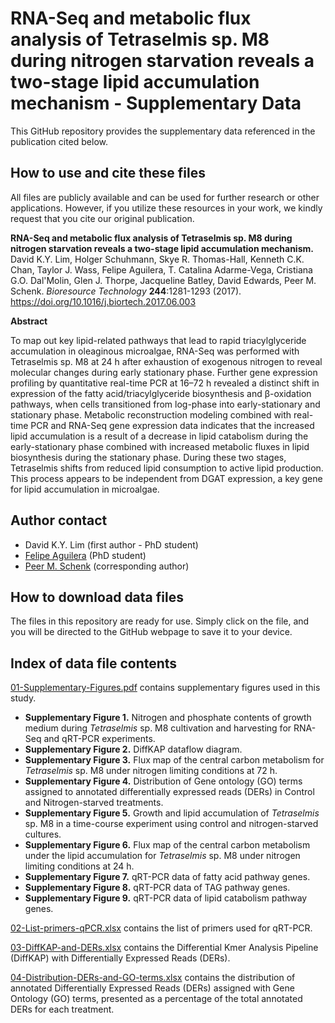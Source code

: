 # RNA-Seq and metabolic flux analysis of Tetraselmis sp. M8 during nitrogen starvation reveals a two-stage lipid accumulation mechanism - Supplementary Data

This GitHub repository provides the supplementary data referenced in the publication cited below.

## How to use and cite these files 

All files are publicly available and can be used for further research or other applications. However, if you utilize these resources in your work, we kindly request that you cite our original publication.

**RNA-Seq and metabolic flux analysis of Tetraselmis sp. M8 during nitrogen starvation reveals a two-stage lipid accumulation mechanism.** David K.Y. Lim, Holger Schuhmann, Skye R. Thomas-Hall, Kenneth C.K. Chan, Taylor J. Wass, Felipe Aguilera, T. Catalina Adarme-Vega, Cristiana G.O. Dal'Molin, Glen J. Thorpe, Jacqueline Batley, David Edwards, Peer M. Schenk. *Bioresource Technology* **244**:1281-1293 (2017). https://doi.org/10.1016/j.biortech.2017.06.003

**Abstract**

To map out key lipid-related pathways that lead to rapid triacylglyceride accumulation in oleaginous microalgae, RNA-Seq was performed with Tetraselmis sp. M8 at 24 h after exhaustion of exogenous nitrogen to reveal molecular changes during early stationary phase. Further gene expression profiling by quantitative real-time PCR at 16–72 h revealed a distinct shift in expression of the fatty acid/triacylglyceride biosynthesis and β-oxidation pathways, when cells transitioned from log-phase into early-stationary and stationary phase. Metabolic reconstruction modeling combined with real-time PCR and RNA-Seq gene expression data indicates that the increased lipid accumulation is a result of a decrease in lipid catabolism during the early-stationary phase combined with increased metabolic fluxes in lipid biosynthesis during the stationary phase. During these two stages, Tetraselmis shifts from reduced lipid consumption to active lipid production. This process appears to be independent from DGAT expression, a key gene for lipid accumulation in microalgae.

## Author contact

- David K.Y. Lim (first author - PhD student)
- [Felipe Aguilera](mailto:f.aguilera@uq.edu.au) (PhD student)
- [Peer M. Schenk](mailto:p.schenk@uq.edu.au) (corresponding author)

## How to download data files

The files in this repository are ready for use. Simply click on the file, and you will be directed to the GitHub webpage to save it to your device.

## Index of data file contents

[01-Supplementary-Figures.pdf](https://github.com/faguil/Tetraselmis-M8-RNA-Seq/blob/main/01-Supplementary-Figures.pdf) contains supplementary figures used in this study.

- **Supplementary Figure 1.** Nitrogen and phosphate contents of growth medium during *Tetraselmis* sp. M8 cultivation and harvesting for RNA-Seq and qRT-PCR experiments.
- **Supplementary Figure 2.** DiffKAP dataflow diagram.
- **Supplementary Figure 3.** Flux map of the central carbon metabolism for *Tetraselmis* sp. M8 under nitrogen limiting conditions at 72 h.
- **Supplementary Figure 4.** Distribution of Gene ontology (GO) terms assigned to annotated differentially expressed reads (DERs) in Control and Nitrogen-starved treatments.
- **Supplementary Figure 5.** Growth and lipid accumulation of *Tetraselmis* sp. M8 in a time-course experiment using control and nitrogen-starved cultures.
- **Supplementary Figure 6.** Flux map of the central carbon metabolism under the lipid accumulation for *Tetraselmis* sp. M8 under nitrogen limiting conditions at 24 h.
- **Supplementary Figure 7.** qRT-PCR data of fatty acid pathway genes.
- **Supplementary Figure 8.** qRT-PCR data of TAG pathway genes.
- **Supplementary Figure 9.** qRT-PCR data of lipid catabolism pathway genes.

[02-List-primers-qPCR.xlsx](https://github.com/faguil/Tetraselmis-M8-RNA-Seq/blob/main/02-List-primers-qPCR.xlsx) contains the list of primers used for qRT-PCR.

[03-DiffKAP-and-DERs.xlsx](https://github.com/faguil/Tetraselmis-M8-RNA-Seq/blob/main/03-DiffKAP-and-DERs.xlsx) contains the Differential Kmer Analysis Pipeline (DiffKAP) with Differentially Expressed Reads (DERs). 

[04-Distribution-DERs-and-GO-terms.xlsx](https://github.com/faguil/Tetraselmis-M8-RNA-Seq/blob/main/04-Distribution-DERs-and-GO-terms.xlsx) contains the distribution of annotated Differentially Expressed Reads (DERs) assigned with Gene Ontology (GO) terms, presented as a percentage of the total annotated DERs for each treatment.
